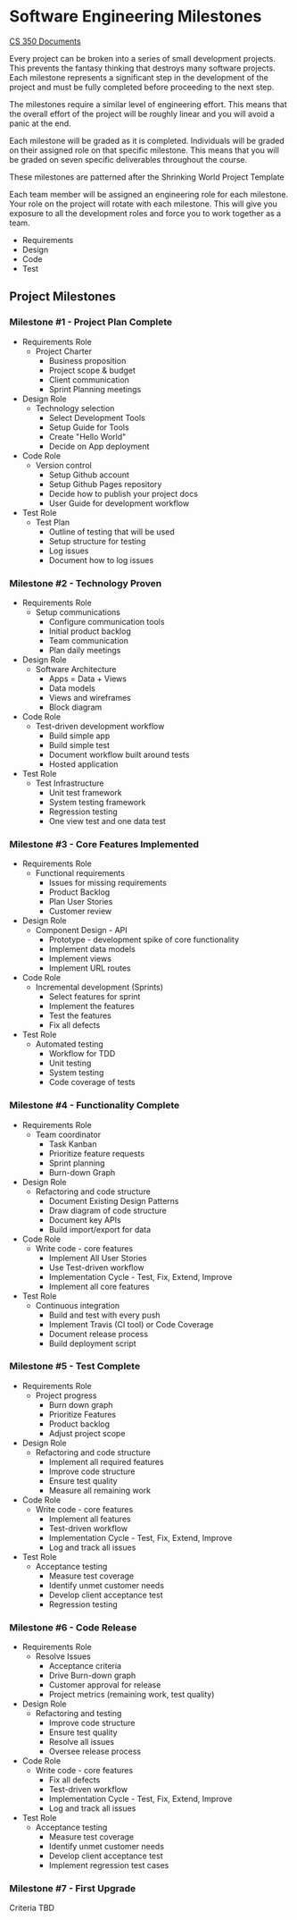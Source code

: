 # Software Engineering Milestones 

[CS 350 Documents](Index.md)


Every project can be broken into a series of small development projects.
This prevents the fantasy thinking that destroys many software projects.
Each milestone represents a significant step in the development of the 
project and must be fully completed before proceeding to the next step.

The milestones require a similar level of engineering effort.  This
means that the overall effort of the project will be roughly linear and
you will avoid a panic at the end.

Each milestone will be graded as it is completed.  Individuals will be 
graded on their assigned role on that specific milestone.  This means that
you will be graded on seven specific deliverables throughout the course.

These milestones are patterned after the Shrinking World Project Template

Each team member will be assigned an engineering role for each milestone.
Your role on the project will rotate with each milestone.  This will give
you exposure to all the development roles and force you to work together
as a team.

* Requirements
* Design
* Code
* Test
    

## Project Milestones

### Milestone #1 - Project Plan Complete
* Requirements Role
    * Project Charter
        * Business proposition
        * Project scope & budget
        * Client communication
        * Sprint Planning meetings 
* Design Role
    * Technology selection
        * Select Development Tools
        * Setup Guide for Tools
        * Create "Hello World"
        * Decide on App deployment 
* Code Role
    * Version control
        * Setup Github account
        * Setup Github Pages repository
        * Decide how to publish your project docs
        * User Guide for development workflow 
* Test Role
    * Test Plan
        * Outline of testing that will be used
        * Setup structure for testing
        * Log issues
        * Document how to log issues 
        
        
### Milestone #2 - Technology Proven

* Requirements Role
    * Setup communications
        * Configure communication tools
        * Initial product backlog
        * Team communication
        * Plan daily meetings 
* Design Role
    * Software Architecture
        * Apps = Data + Views
        * Data models
        * Views and wireframes 
        * Block diagram
* Code Role
    * Test-driven development workflow
        * Build simple app
        * Build simple test
        * Document workflow built around tests 
        * Hosted application
* Test Role
    * Test Infrastructure
        * Unit test framework
        * System testing framework
        * Regression testing 
        * One view test and one data test
         
        
### Milestone #3 - Core Features Implemented

* Requirements Role
    * Functional requirements
        * Issues for missing requirements
        * Product Backlog
        * Plan User Stories
        * Customer review 
* Design Role
    * Component Design - API
        * Prototype - development spike of core functionality
        * Implement data models
        * Implement views
        * Implement URL routes
* Code Role
    * Incremental development (Sprints)
        * Select features for sprint
        * Implement the features
        * Test the features
        * Fix all defects 
* Test Role
    * Automated testing
        * Workflow for TDD
        * Unit testing
        * System testing
        * Code coverage of tests 


### Milestone #4 - Functionality Complete

* Requirements Role
    * Team coordinator
        * Task Kanban
        * Prioritize feature requests
        * Sprint planning
        * Burn-down Graph
* Design Role
    * Refactoring and code structure
        * Document Existing Design Patterns
        * Draw diagram of code structure
        * Document key APIs
        * Build import/export for data
* Code Role
    * Write code - core features
        * Implement All User Stories
        * Use Test-driven workflow
        * Implementation Cycle - Test, Fix, Extend, Improve
        * Implement all core features 
* Test Role
    * Continuous integration
        * Build and test with every push
        * Implement Travis (CI tool) or Code Coverage
        * Document release process
        * Build deployment script


### Milestone #5 - Test Complete

* Requirements Role
    * Project progress
        * Burn down graph
        * Prioritize Features
        * Product backlog 
        * Adjust project scope
* Design Role
    * Refactoring and code structure
        * Implement all required features
        * Improve code structure
        * Ensure test quality 
        * Measure all remaining work
* Code Role
    * Write code - core features
        * Implement all features
        * Test-driven workflow
        * Implementation Cycle - Test, Fix, Extend, Improve 
        * Log and track all issues
* Test Role
    * Acceptance testing
        * Measure test coverage
        * Identify unmet customer needs
        * Develop client acceptance test 
        * Regression testing


### Milestone #6 - Code Release
* Requirements Role
    * Resolve Issues
        * Acceptance criteria
        * Drive Burn-down graph
        * Customer approval for release
        * Project metrics (remaining work, test quality)
* Design Role
    * Refactoring and testing
        * Improve code structure
        * Ensure test quality 
        * Resolve all issues
        * Oversee release process
* Code Role
    * Write code - core features
        * Fix all defects
        * Test-driven workflow
        * Implementation Cycle - Test, Fix, Extend, Improve 
        * Log and track all issues
* Test Role
    * Acceptance testing
        * Measure test coverage
        * Identify unmet customer needs
        * Develop client acceptance test 
        * Implement regression test cases
        

### Milestone #7 - First Upgrade

Criteria TBD
